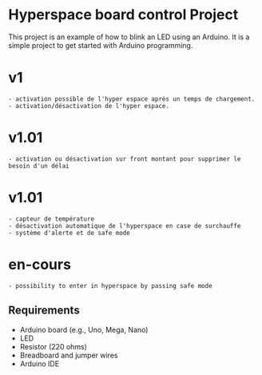# Hyperspace board control Project

This project is an example of how to blink an LED using an Arduino. It is a simple project to get started with Arduino programming.

# v1

    - activation possible de l'hyper espace après un temps de chargement.
    - activation/désactivation de l'hyper espace.

# v1.01
    - activation ou désactivation sur front montant pour supprimer le besoin d'un délai

# v1.01
    - capteur de température
    - désactivation automatique de l'hyperspace en case de surchauffe
    - système d'alerte et de safe mode
# en-cours
    - possibility to enter in hyperspace by passing safe mode
## Requirements

- Arduino board (e.g., Uno, Mega, Nano)
- LED
- Resistor (220 ohms)
- Breadboard and jumper wires
- Arduino IDE
